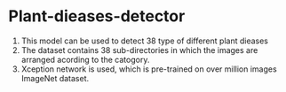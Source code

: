 # Plant-dieases-detector
1. This model can be used to detect 38 type of different plant dieases
2. The dataset contains 38 sub-directories in which the images are arranged acording to the catogory.
3. Xception network is used, which is pre-trained on over million images ImageNet dataset.
